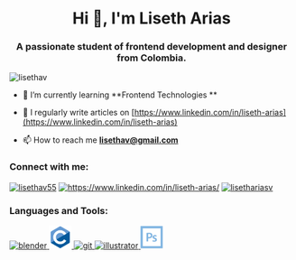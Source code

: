 <h1 align="center">Hi 👋, I'm Liseth Arias</h1>
<h3 align="center">A passionate student of frontend development and designer from Colombia.</h3>

<p align="left"> <img src="https://komarev.com/ghpvc/?username=lisethav&label=Profile%20views&color=0e75b6&style=flat" alt="lisethav" /> </p>

- 🌱 I’m currently learning **Frontend Technologies **

- 📝 I regularly write articles on [https://www.linkedin.com/in/liseth-arias](https://www.linkedin.com/in/liseth-arias)

- 📫 How to reach me **lisethav@gmail.com**

<h3 align="left">Connect with me:</h3>
<p align="left">
<a href="https://twitter.com/lisethav55" target="blank"><img align="center" src="https://raw.githubusercontent.com/rahuldkjain/github-profile-readme-generator/master/src/images/icons/Social/twitter.svg" alt="lisethav55" height="30" width="40" /></a>
<a href="https://linkedin.com/in/https://www.linkedin.com/in/liseth-arias/" target="blank"><img align="center" src="https://raw.githubusercontent.com/rahuldkjain/github-profile-readme-generator/master/src/images/icons/Social/linked-in-alt.svg" alt="https://www.linkedin.com/in/liseth-arias/" height="30" width="40" /></a>
<a href="https://www.behance.net/lisethariasv" target="blank"><img align="center" src="https://raw.githubusercontent.com/rahuldkjain/github-profile-readme-generator/master/src/images/icons/Social/behance.svg" alt="lisethariasv" height="30" width="40" /></a>
</p>

<h3 align="left">Languages and Tools:</h3>
<p align="left"> <a href="https://www.blender.org/" target="_blank"> <img src="https://download.blender.org/branding/community/blender_community_badge_white.svg" alt="blender" width="40" height="40"/> </a> <a href="https://www.cprogramming.com/" target="_blank"> <img src="https://raw.githubusercontent.com/devicons/devicon/master/icons/c/c-original.svg" alt="c" width="40" height="40"/> </a> <a href="https://git-scm.com/" target="_blank"> <img src="https://www.vectorlogo.zone/logos/git-scm/git-scm-icon.svg" alt="git" width="40" height="40"/> </a> <a href="https://www.adobe.com/in/products/illustrator.html" target="_blank"> <img src="https://www.vectorlogo.zone/logos/adobe_illustrator/adobe_illustrator-icon.svg" alt="illustrator" width="40" height="40"/> </a> <a href="https://www.photoshop.com/en" target="_blank"> <img src="https://raw.githubusercontent.com/devicons/devicon/master/icons/photoshop/photoshop-line.svg" alt="photoshop" width="40" height="40"/> </a> </p>
